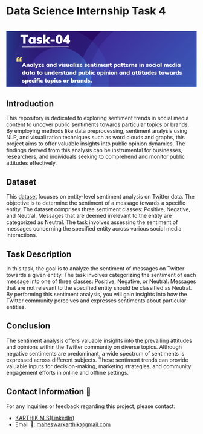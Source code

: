 # Data Science Internship Task 4
<br>
<img src="https://github.com/karthi-1212/PRODIGY_DS_04/blob/main/TS_4.png">

## Introduction
This repository is dedicated to exploring sentiment trends in social media content to uncover public sentiments towards particular topics or brands. By employing methods like data preprocessing, sentiment analysis using NLP, and visualization techniques such as word clouds and graphs, this project aims to offer valuable insights into public opinion dynamics. The findings derived from this analysis can be instrumental for businesses, researchers, and individuals seeking to comprehend and monitor public attitudes effectively.

## Dataset
This <a href="https://github.com/karthi-1212/PRODIGY_DS_03/blob/main/twitter_training.csv">dataset</a> focuses on entity-level sentiment analysis on Twitter data. The objective is to determine the sentiment of a message towards a specific entity. The dataset comprises three sentiment classes: Positive, Negative, and Neutral. Messages that are deemed irrelevant to the entity are categorized as Neutral. The task involves assessing the sentiment of messages concerning the specified entity across various social media interactions.

## Task Description
In this task, the goal is to analyze the sentiment of messages on Twitter towards a given entity. The task involves categorizing the sentiment of each message into one of three classes: Positive, Negative, or Neutral. Messages that are not relevant to the specified entity should be classified as Neutral. By performing this sentiment analysis, you will gain insights into how the Twitter community perceives and expresses sentiments about particular entities.

## Conclusion
The sentiment analysis offers valuable insights into the prevailing attitudes and opinions within the Twitter community on diverse topics. Although negative sentiments are predominant, a wide spectrum of sentiments is expressed across different subjects. These sentiment trends can provide valuable inputs for decision-making, marketing strategies, and community engagement efforts in online and offline settings.

## Contact Information 📩
For any inquiries or feedback regarding this project, please contact:

- <a href="https://www.linkedin.com/in/karthik-m-s1212/">KARTHIK M.S(LinkedIn)</a>
- Email 📧: maheswarkarthik@gmail.com

